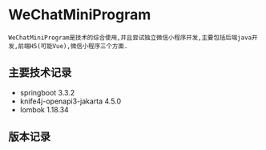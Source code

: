 # WeChatMiniProgram
    WeChatMiniProgram是技术的综合使用,并且尝试独立微信小程序开发,主要包括后端java开发,前端H5(可能Vue),微信小程序三个方面.
## 主要技术记录
- springboot 3.3.2
- knife4j-openapi3-jakarta 4.5.0
- lombok 1.18.34
## 版本记录
